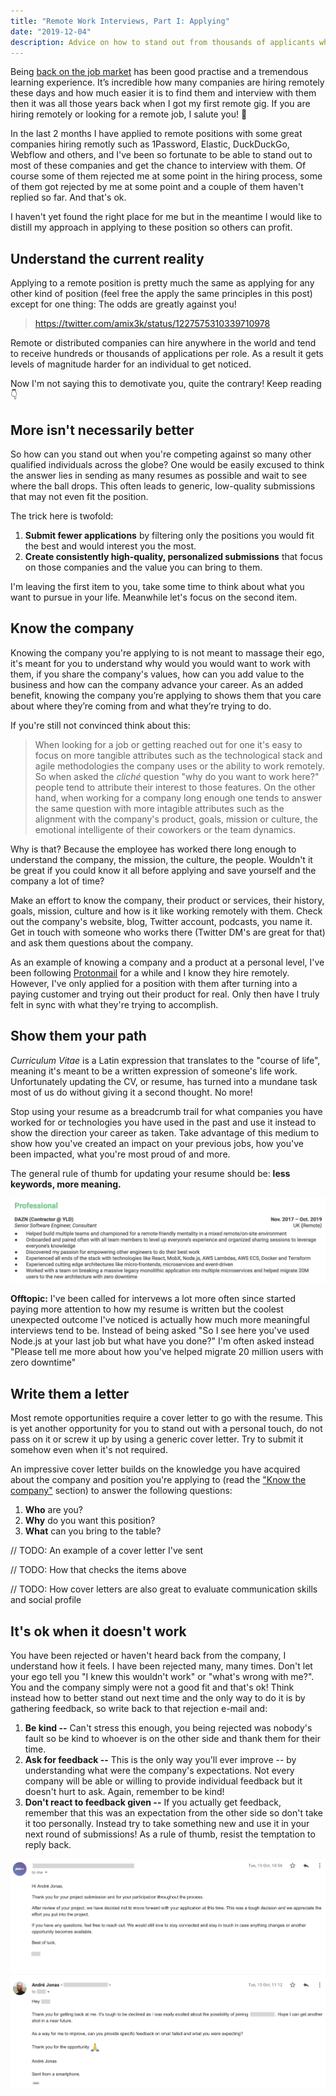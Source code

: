 ```yaml
---
title: "Remote Work Interviews, Part I: Applying"
date: "2019-12-04"
description: Advice on how to stand out from thousands of applicants when applying for remote jobs.
---
```


Being [back on the job market](https://twitter.com/andrezzoid/status/1194269919476621312) has been good practise and a tremendous learning experience. It’s incredible how many companies are hiring remotely these days and how much easier it is to find them and interview with them then it was all those years back when I got my first remote gig. If you are hiring remotely or looking for a remote job, I salute you! 🍺

In the last 2 months I have applied to remote positions with some great companies hiring remotly such as 1Password, Elastic, DuckDuckGo, Webflow and others, and I've been so fortunate to be able to stand out to most of these companies and get the chance to interview with them. Of course some of them rejected me at some point in the hiring process, some of them got rejected by me at some point and a couple of them haven't replied so far. And that's ok.

I haven't yet found the right place for me but in the meantime I would like to distill my approach in applying to these position so others can profit.

## Understand the current reality

Applying to a remote position is pretty much the same as applying for any other kind of position (feel free the apply the same principles in this post) except for one thing: The odds are greatly against you!

> https://twitter.com/amix3k/status/1227575310339710978

Remote or distributed companies can hire anywhere in the world and tend to receive hundreds or thousands of applications per role. As a result it gets levels of magnitude harder for an individual to get noticed.

Now I'm not saying this to demotivate you, quite the contrary! Keep reading 👇

## More isn't necessarily better

So how can you stand out when you're competing against so many other qualified individuals across the globe? One would be easily excused to think the answer lies in sending as many resumes as possible and wait to see where the ball drops. This often leads to generic, low-quality submissions that may not even fit the position.

The trick here is twofold:

1. **Submit fewer applications** by filtering only the positions you would fit the best and would interest you the most.
2. **Create consistently high-quality, personalized submissions** that focus on those companies and the value you can bring to them.

I'm leaving the first item to you, take some time to think about what you want to pursue in your life. Meanwhile let's focus on the second item.

## Know the company

Knowing the company you're applying to is not meant to massage their ego, it's meant for you to understand why would you would want to work with them, if you share the company's values, how can you add value to the business and how can the company advance your career. As an added benefit, knowing the company you’re applying to shows them that you care about where they’re coming from and what they’re trying to do.

If you're still not convinced think about this:

> When looking for a job or getting reached out for one it's easy to focus on more tangible attributes such as the technological stack and agile methodologies the company uses or the ability to work remotely. So when asked the _cliché_ question "why do you want to work here?" people tend to attribute their interest to those features. On the other hand, when working for a company long enough one tends to answer the same question with more intagible attributes such as the alignment with the company's product, goals, mission or culture, the emotional intelligente of their coworkers or the team dynamics.

Why is that? Because the employee has worked there long enough to understand the company, the mission, the culture, the people. Wouldn't it be great if you could know it all before applying and save yourself and the company a lot of time?

Make an effort to know the company, their product or services, their history, goals, mission, culture and how is it like working remotely with them. Check out the company's website, blog, Twitter account, podcasts, you name it. Get in touch with someone who works there (Twitter DM's are great for that) and ask them questions about the company.

As an example of knowing a company and a product at a personal level, I've been following [Protonmail](https://protonmail.com/) for a while and I know they hire remotely. However, I've only applied for a position with them after turning into a paying customer and trying out their product for real. Only then have I truly felt in sync with what they're trying to accomplish.

## Show them your path

_Curriculum Vitae_ is a Latin expression that translates to the "course of life", meaning it's meant to be a written expression of someone's life work. Unfortunately updating the CV, or resume, has turned into a mundane task most of us do without giving it a second thought. No more!

Stop using your resume as a breadcrumb trail for what companies you have worked for or technologies you have used in the past and use it instead to show the direction your career as taken. Take advantage of this medium to show how you've created an impact on your previous jobs, how you've been impacted, what you're most proud of and more.

The general rule of thumb for updating your resume should be: **less keywords, more meaning.**

![An example of my previous path at a company](example-resume.png)

**Offtopic:** I've been called for intervews a lot more often since started paying more attention to how my resume is written but the coolest unexpected outcome I've noticed is actually how much more meaningful interviews tend to be. Instead of being asked "So I see here you've used Node.js at your last job but what have you done?" I'm often asked instead "Please tell me more about how you've helped migrate 20 million users with zero downtime"

## Write them a letter

Most remote opportunities require a cover letter to go with the resume. This is yet another opportunity for you to stand out with a personal touch, do not pass on it or screw it up by using a generic cover letter. Try to submit it somehow even when it's not required.

An impressive cover letter builds on the knowledge you have acquired about the company and position you're applying to (read the ["Know the company"](http://localhost:8000/blog/nailing-remote-work-interviews-part-1-applying/#know-the-company) section) to answer the following questions:

1. **Who** are you?
2. **Why** do you want this position?
3. **What** can you bring to the table?

// TODO: An example of a cover letter I've sent

// TODO: How that checks the items above

// TODO: How cover letters are also great to evaluate communication skills and social profile

<!--// In order to make it memorable you can show how you know their product, what you're expecting to see next and how you could help make it real

// It's not always possible to create a fully custom letter

The following example is the cover letter I sent to [Webflow](https://webflow.com/) when applying to an iDX (internal developer experience) position.

![The cover letter I sent to a company called Webflow](example-cover-letter.png)

// Turn this into a "Don't worry if you think you're not good enough, you'll get better over time. If I had to rewrite this again it would be something like:"

If you look past the cheesy lines (😅) you'll notice the following information by paragraph:

- **First paragraph --** Why I want to work at Webflow.
- **Second and third paragraph --** The experience I'm bringing to the table.
- **Fouth paragraph --** The technical expertise I'm bringing.
- **Fifth paragraph --** A note intended to show a little humanity and a desire to help and mentor others, which is one of my professional goals.

I admit I could have done a lot better with this cover letter, it's hardly memorable. Some of it feels generic and even derived from the CV, so I gave it another shot at writing a more memorable one. This is what I came up with:

A cover letter opens another, less obvious opportunity -- **to showcase your communication skills.** Communication is one of the most important skills for any job, even more so in remote companies where the main form of communication is through writing. No doubt you'll be evaluated by the ability to express yourself in writing effectively. -->

## It's ok when it doesn't work

You have been rejected or haven't heard back from the company, I understand how it feels. I have been rejected many, many times. Don't let your ego tell you "I knew this wouldn't work" or "what's wrong with me?". You and the company simply were not a good fit and that's ok! Think instead how to better stand out next time and the only way to do it is by gathering feedback, so write back to that rejection e-mail and:

1. **Be kind --** Can't stress this enough, you being rejected was nobody's fault so be kind to whoever is on the other side and thank them for their time.
2. **Ask for feedback --** This is the only way you'll ever improve -- by understanding what were the company's expectations. Not every company will be able or willing to provide individual feedback but it doesn't hurt to ask. Again, remember to be kind!
3. **Don't react to feedback given --** If you actually get feedback, remember that this was an expectation from the other side so don't take it too personally. Instead try to take something new and use it in your next round of submissions! As a rule of thumb, resist the temptation to reply back.

![Me asking for feedback after being gracefully rejected for a job](example-rejected.png)

